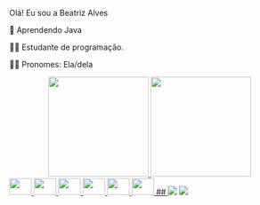 Olá! Eu sou a Beatriz Alves

 🌱 Aprendendo Java
 
👩‍💻 Estudante de programação.

👩‍🦰 Pronomes: Ela/dela 

<div align="center">
  <a href="https://github.com/BiaWhetumori">
  <img height="180em" src="https://github-readme-stats.vercel.app/api?username=BiaWhetumori&show_icons=false&theme=dracula&include_all_commits=true&count_private=true"/>
  <img height="180em" src="https://github-readme-stats.vercel.app/api/top-langs/?username=BiaWhetumori&layout=compact&langs_count=7&theme=dracula"/>
</div>
  <img height="30" width="40"  src="https://cdn.jsdelivr.net/gh/devicons/devicon/icons/git/git-plain.svg" />
  <img height="30" width="40"  src="https://cdn.jsdelivr.net/gh/devicons/devicon/icons/react/react-original.svg" />  
  <img height="30" width="40"  src="https://cdn.jsdelivr.net/gh/devicons/devicon/icons/java/java-original.svg" />  
  <img height="30" width="40" src="https://cdn.jsdelivr.net/gh/devicons/devicon/icons/docker/docker-original.svg" />  
  <img height="30" width="40" src="https://cdn.jsdelivr.net/gh/devicons/devicon/icons/spring/spring-original.svg" />  
  <img height="30" width="40" src="https://cdn.jsdelivr.net/gh/devicons/devicon/icons/mysql/mysql-original.svg" />  
  ##  
  <a href = "beatrizantonia9@gmail.com"><img src="https://img.shields.io/badge/-Gmail-%23333?style=for-the-badge&logo=gmail&logoColor=white" target="_blank"></a>
  <a href="https://www.linkedin.com/in/ant%C3%B4niabeatriz" target="_blank"><img src="https://img.shields.io/badge/-LinkedIn-%230077B5?style=for-the-badge&logo=linkedin&logoColor=white" target="_blank"></a> 

</div>
